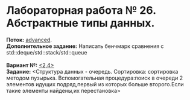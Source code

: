 ﻿# Лабораторная работа № 26. Абстрактные типы данных.
**Поток:** <ins>advanced</ins>.</br>**Дополнительное задание:** Написать бенчмарк сравнения с std::deque/std::stack/std::queue</br></br>**Вариант №:** <ins><2,4></ins></br>**Задание:** <Структура данных - очередь. Сортировка: сортировка методом пузырька. Вспомогательная процедура:поиск в очереди 2 элементов идущих подряд,первый из которых больше второго.Если такие элементы найдены,их перестановка>
